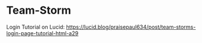 # Team-Storm
Login Tutorial on Lucid: https://lucid.blog/praisepaul634/post/team-storms-login-page-tutorial-html-a29
